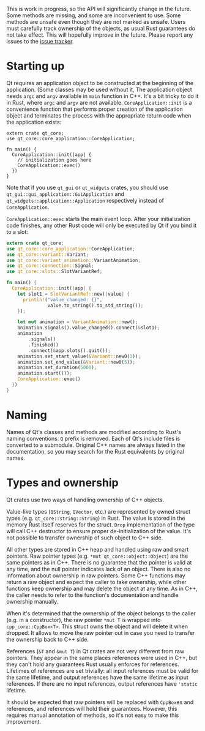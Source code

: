 This is work in progress, so the API will significantly change in the future.
Some methods are missing, and some are inconvenient to use.
Some methods are unsafe even though they are not marked as unsafe.
Users must carefully track ownership of the objects, as usual Rust guarantees
do not take effect. This will hopefully improve in the future.
Please report any issues to the
[issue tracker](https://github.com/rust-qt/ritual/issues).

# Starting up

Qt requires an application object to be constructed at the beginning of the application.
(Some classes may be used without it,
The application object needs `argc` and `argv` available in `main` function in C++.
It's a bit tricky to do it in Rust, where `argc` and `argv` are not available.
`CoreApplication::init` is a convenience function that performs proper
creation of the application object and terminates the process with the appropriate return code
when the application exists:

```rust,no_run
extern crate qt_core;
use qt_core::core_application::CoreApplication;

fn main() {
  CoreApplication::init(|app| {
    // initialization goes here
    CoreApplication::exec()
  })
}
```

Note that if you use `qt_gui` or `qt_widgets` crates, you should use
`qt_gui::gui_application::GuiApplication` and `qt_widgets::application::Application`
respectively instead of `CoreApplication`.

`CoreApplication::exec` starts the main event loop. After your initialization code finishes,
any other Rust code will only be executed by Qt if you bind it to a slot:

```rust
extern crate qt_core;
use qt_core::core_application::CoreApplication;
use qt_core::variant::Variant;
use qt_core::variant_animation::VariantAnimation;
use qt_core::connection::Signal;
use qt_core::slots::SlotVariantRef;

fn main() {
  CoreApplication::init(|app| {
    let slot1 = SlotVariantRef::new(|value| {
      println!("value_changed: {}",
               value.to_string().to_std_string());
    });

    let mut animation = VariantAnimation::new();
    animation.signals().value_changed().connect(&slot1);
    animation
        .signals()
        .finished()
        .connect(&app.slots().quit());
    animation.set_start_value(&Variant::new0(1));
    animation.set_end_value(&Variant::new0(5));
    animation.set_duration(5000);
    animation.start(());
    CoreApplication::exec()
  })
}
```

# Naming

Names of Qt's classes and methods are modified according to Rust's naming conventions.
`Q` prefix is removed.
Each of Qt's include files is converted to a submodule. Original C++ names are always
listed in the documentation, so you may search for the Rust equivalents by original names.

# Types and ownership

Qt crates use two ways of handling ownership of C++ objects.

Value-like types (`QString`, `QVector`, etc.) are represented by owned struct types
(e.g. `qt_core::string::String`) in Rust. The value is stored in the memory Rust itself
reserves for the struct. `Drop` implementation of the type will call C++ destructor to
ensure proper de-initialization of the value. It's not possible to transfer ownership
of such object to C++ side.

All other types are stored in C++ heap and handled using raw and smart pointers.
Raw pointer types (e.g. `*mut qt_core::object::Object`) are the same pointers as in C++.
There is no guarantee that the pointer is valid at any time, and the null pointer
indicates lack of an object.  There is also no information about ownership in raw pointers.
Some C++ functions may return a raw object and expect the caller to take ownership, while
other functions keep ownership and may delete the object at any time. As in C++, the caller
needs to refer to the function's documentation and handle ownership manually.

When it's determined that the ownership of the object belongs to the caller
(e.g. in a constructor), the raw pointer `*mut T` is wrapped into `cpp_core::CppBox<T>`.
This struct owns the object and will delete it when dropped. It allows to move the raw pointer
out in case you need to transfer the ownership back to C++ side.

References (`&T` and `&mut T`) in Qt crates are not very different from raw pointers.
They appear in the same places references were used in C++, but they can't hold any guarantees
Rust usually enforces for references. Lifetimes of references are set trivially: all input
references must be valid for the same lifetime, and output references have the same lifetime
as input references. If there are no input references, output references have `'static`
lifetime.

It should be expected that raw pointers will be replaced with `CppBox`es and references,
and references will hold their guarantees. However, this requires manual annotation of methods,
so it's not easy to make this improvement.
